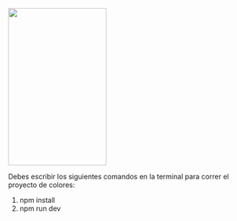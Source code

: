 <img src="https://github.com/btomasmaiochi/Parcial-FrontendIII-DH/assets/86260963/0f971623-e579-4915-a9d0-0cbb3acd0f8d" width="200" height="320">

Debes escribir los siguientes comandos en la terminal para correr el proyecto de colores:
1) npm install
2) npm run dev
